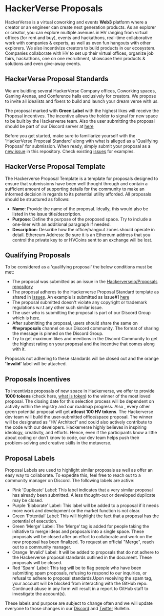 # HackerVerse Proposals
HackerVerse is a virtual coworking and events **Web3** platform where a creator or an engineer can create next generation products.
As an explorer or creator, you can explore multiple avenues in HV ranging from virtual offices (for rent and buy), events and hackathons, real-time collaborative work with companies & experts, as well as even fun hangouts with other explorers. We also incentivize creators to build products in our ecosystem. Companies collaborate with HV to set up their virtual offices, organize job fairs, hackathons, one on one recruitment, showcase their products & solutions and even give-away events.

## HackerVerse Proposal Standards
We are buidling several HackerVerse Company offices, Coworking spaces, Gaming Arenas, and Conference halls exclusively for creators. We propose to invite all idealists and fixers to build and launch your dream verse with us.

The proposal marked with **Green Label** with the highest likes will receive the Proposal incentives. The incentive allows the holder to signal for new space to be built by the Hackerverse team. Also the user submitting the proposal should be part of our Discord server at [here](https://discord.com/invite/CzapuTafEA)
 
Before you get started, make sure to familiarize yourself with the 'HackerVerse Proposal Standard' along with what is alleged as a 'Qualifying Proposal' for submission. When ready, simply submit your proposal as a [new issue](https://github.com/hackerverse-io/hvproposals/issues/new) in this repository. Check existing [issues](https://github.com/hackerverse-io/hvproposals/issues) for examples. 

## HackerVerse Proposal Template

The Hackerverse Proposal Template is a template for proposals designed to ensure that submissions have been well thought through and contain a sufficient amount of supporting details for the community to make an informed decision in regards to its potential utility afforded. All proposals should be structured as follows:
- **Name**: Provide the name of the proposal. Ideally, this would also be listed in the issue title/description.
- **Purpose**: Define the purpose of the proposed space. Try to include a one-liner with an additional paragraph if needed.
- **Description**: Describe how the office/hangout zones should operate in detail.
Ethereum Address: Be sure it is an Ethereum address that you control the private key to or HVCoins sent to an exchange will be lost.

## Qualifying Proposals
To be considered as a 'qualifying proposal' the below conditions must be met:
- The proposal was submitted as an issue in the [Hackerverseio/Proposals repository](https://github.com/hackerverse-io/hvproposals)
- The proposal adheres to the Hackerverse Proposal Standard template as shared in [issues](https://github.com/hackerverse-io/hvproposals/issues). An example is submitted as Issue#1 [here](https://github.com/hackerverse-io/hvproposals/issues/1)
- The proposal submitted doesn't violate any copyright or trademark regulations w.r.t any other such similar issue. 
- The user who is submitting the proposal is part of our Discord Group which is [here](https://discord.com/invite/CzapuTafEA).
- After submitting the proposal, users should share the same on **#hvproposals** channel on our Discord community. The format of sharing the message is pinned on the Discord Group. 
- Try to get maximum likes and mentions in the Discord Community to get the highest rating on your proposal and the incentive that comes along with it. 
 
Proposals not adhering to these standards will be closed out and the orange **'Invalid’** label will be attached.

## Proposals Incentives
To incentivize proposals of new space in Hackerverse, we offer to provide **1000 tokens** (check here, [what is token](https://hackerverse.io/hvcoin/)) to the winner of the most loved proposal. The closing date for this selection process will be dependent on activity within the registry and our roadmap progress.
Also , every other green potential proposal will get **atleast 100 HV tokens**.
The Hackerverse dev team will build the user-submitted office/space proposal. The winner will be designated as “HV Architect” and could also actively contribute to the code with our developers. Hackerverse highly believes in inspiring ideology, creativity, and efforts. Hence, even if the participants know a little about coding or don’t know to code, our dev team helps push their problem-solving and creative skills in the metaverse.

## Proposal Labels
Proposal Labels are used to highlight similar proposals as well as offer an easy way to collaborate. To expedite this, feel free to reach out to a community manager on Discord.
The following labels are active:
- Pink 'Duplicate' Label: This label indicates that a very similar proposal has already been submitted. A less thought-out or developed duplicate may be closed.
- Purple 'Elaborate' Label: This label will be added to a proposal if it needs more work and development or the market function is not clear. 
- Green ‘Potential’ Label: This will highlight the fact that a proposal has the potential of execution.
- Green 'Merge' Label: The ‘Merge’ tag is added for people taking the initiative to merge ideas and proposals into a single space. These proposals will be closed after an effort to collaborate and work on the new proposal has been finalized. To request an official "Merge", reach out to a community manager.
- Orange 'Invalid' Label: It will be added to proposals that do not adhere to the Hackerverse proposal standards outlined in the document. These proposals will be closed.
- Red 'Spam' Label: This tag will be to flag people who have been submitting spam proposals, refusing to respond to our inquiries, or refusal to adhere to proposal standards.Upon receiving the spam tag, your account will be blocked from interacting with the GitHub repo. Continued abuse in any form will result in a report to GitHub staff to investigate the account(s).

These labels and purpose are subject to change often and we will update everyone to those changes in our [Discord](https://discord.com/invite/CzapuTafEA) and [Twitter](https://twitter.com/Hackerverseio) Bulletin.
